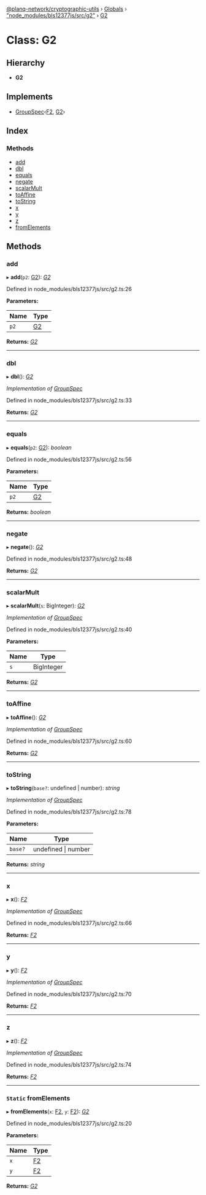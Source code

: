 [@planq-network/cryptographic-utils](../README.md) › [Globals](../globals.md) › ["node_modules/bls12377js/src/g2"](../modules/_node_modules_bls12377js_src_g2_.md) › [G2](_node_modules_bls12377js_src_g2_.g2.md)

# Class: G2

## Hierarchy

* **G2**

## Implements

* [GroupSpec](../interfaces/_node_modules_bls12377js_src_defs_.groupspec.md)‹[F2](_node_modules_bls12377js_src_f2_.f2.md), [G2](_node_modules_bls12377js_src_g2_.g2.md)›

## Index

### Methods

* [add](_node_modules_bls12377js_src_g2_.g2.md#add)
* [dbl](_node_modules_bls12377js_src_g2_.g2.md#dbl)
* [equals](_node_modules_bls12377js_src_g2_.g2.md#equals)
* [negate](_node_modules_bls12377js_src_g2_.g2.md#negate)
* [scalarMult](_node_modules_bls12377js_src_g2_.g2.md#scalarmult)
* [toAffine](_node_modules_bls12377js_src_g2_.g2.md#toaffine)
* [toString](_node_modules_bls12377js_src_g2_.g2.md#tostring)
* [x](_node_modules_bls12377js_src_g2_.g2.md#x)
* [y](_node_modules_bls12377js_src_g2_.g2.md#y)
* [z](_node_modules_bls12377js_src_g2_.g2.md#z)
* [fromElements](_node_modules_bls12377js_src_g2_.g2.md#static-fromelements)

## Methods

###  add

▸ **add**(`p2`: [G2](_node_modules_bls12377js_src_g2_.g2.md)): *[G2](_node_modules_bls12377js_src_g2_.g2.md)*

Defined in node_modules/bls12377js/src/g2.ts:26

**Parameters:**

Name | Type |
------ | ------ |
`p2` | [G2](_node_modules_bls12377js_src_g2_.g2.md) |

**Returns:** *[G2](_node_modules_bls12377js_src_g2_.g2.md)*

___

###  dbl

▸ **dbl**(): *[G2](_node_modules_bls12377js_src_g2_.g2.md)*

*Implementation of [GroupSpec](../interfaces/_node_modules_bls12377js_src_defs_.groupspec.md)*

Defined in node_modules/bls12377js/src/g2.ts:33

**Returns:** *[G2](_node_modules_bls12377js_src_g2_.g2.md)*

___

###  equals

▸ **equals**(`p2`: [G2](_node_modules_bls12377js_src_g2_.g2.md)): *boolean*

Defined in node_modules/bls12377js/src/g2.ts:56

**Parameters:**

Name | Type |
------ | ------ |
`p2` | [G2](_node_modules_bls12377js_src_g2_.g2.md) |

**Returns:** *boolean*

___

###  negate

▸ **negate**(): *[G2](_node_modules_bls12377js_src_g2_.g2.md)*

Defined in node_modules/bls12377js/src/g2.ts:48

**Returns:** *[G2](_node_modules_bls12377js_src_g2_.g2.md)*

___

###  scalarMult

▸ **scalarMult**(`s`: BigInteger): *[G2](_node_modules_bls12377js_src_g2_.g2.md)*

*Implementation of [GroupSpec](../interfaces/_node_modules_bls12377js_src_defs_.groupspec.md)*

Defined in node_modules/bls12377js/src/g2.ts:40

**Parameters:**

Name | Type |
------ | ------ |
`s` | BigInteger |

**Returns:** *[G2](_node_modules_bls12377js_src_g2_.g2.md)*

___

###  toAffine

▸ **toAffine**(): *[G2](_node_modules_bls12377js_src_g2_.g2.md)*

*Implementation of [GroupSpec](../interfaces/_node_modules_bls12377js_src_defs_.groupspec.md)*

Defined in node_modules/bls12377js/src/g2.ts:60

**Returns:** *[G2](_node_modules_bls12377js_src_g2_.g2.md)*

___

###  toString

▸ **toString**(`base?`: undefined | number): *string*

*Implementation of [GroupSpec](../interfaces/_node_modules_bls12377js_src_defs_.groupspec.md)*

Defined in node_modules/bls12377js/src/g2.ts:78

**Parameters:**

Name | Type |
------ | ------ |
`base?` | undefined &#124; number |

**Returns:** *string*

___

###  x

▸ **x**(): *[F2](_node_modules_bls12377js_src_f2_.f2.md)*

*Implementation of [GroupSpec](../interfaces/_node_modules_bls12377js_src_defs_.groupspec.md)*

Defined in node_modules/bls12377js/src/g2.ts:66

**Returns:** *[F2](_node_modules_bls12377js_src_f2_.f2.md)*

___

###  y

▸ **y**(): *[F2](_node_modules_bls12377js_src_f2_.f2.md)*

*Implementation of [GroupSpec](../interfaces/_node_modules_bls12377js_src_defs_.groupspec.md)*

Defined in node_modules/bls12377js/src/g2.ts:70

**Returns:** *[F2](_node_modules_bls12377js_src_f2_.f2.md)*

___

###  z

▸ **z**(): *[F2](_node_modules_bls12377js_src_f2_.f2.md)*

*Implementation of [GroupSpec](../interfaces/_node_modules_bls12377js_src_defs_.groupspec.md)*

Defined in node_modules/bls12377js/src/g2.ts:74

**Returns:** *[F2](_node_modules_bls12377js_src_f2_.f2.md)*

___

### `Static` fromElements

▸ **fromElements**(`x`: [F2](_node_modules_bls12377js_src_f2_.f2.md), `y`: [F2](_node_modules_bls12377js_src_f2_.f2.md)): *[G2](_node_modules_bls12377js_src_g2_.g2.md)*

Defined in node_modules/bls12377js/src/g2.ts:20

**Parameters:**

Name | Type |
------ | ------ |
`x` | [F2](_node_modules_bls12377js_src_f2_.f2.md) |
`y` | [F2](_node_modules_bls12377js_src_f2_.f2.md) |

**Returns:** *[G2](_node_modules_bls12377js_src_g2_.g2.md)*

